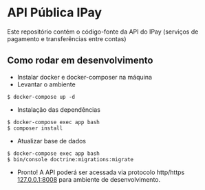 # API Pública IPay

Este repositório contém o código-fonte da API do IPay (serviços de pagamento e transferências entre contas)


## Como rodar em desenvolvimento

- Instalar docker e docker-composer na máquina 
- Levantar o ambiente 
```shell
$ docker-compose up -d
```
- Instalação das dependências
```shell
$ docker-compose exec app bash 
$ composer install
```

- Atualizar base de dados
```shell
$ docker-compose exec app bash 
$ bin/console doctrine:migrations:migrate
```

- Pronto! A API poderá ser acessada via protocolo http/https [127.0.0.1:8008](http:127.0.0.1:8008) para ambiente de desenvolvimento.

